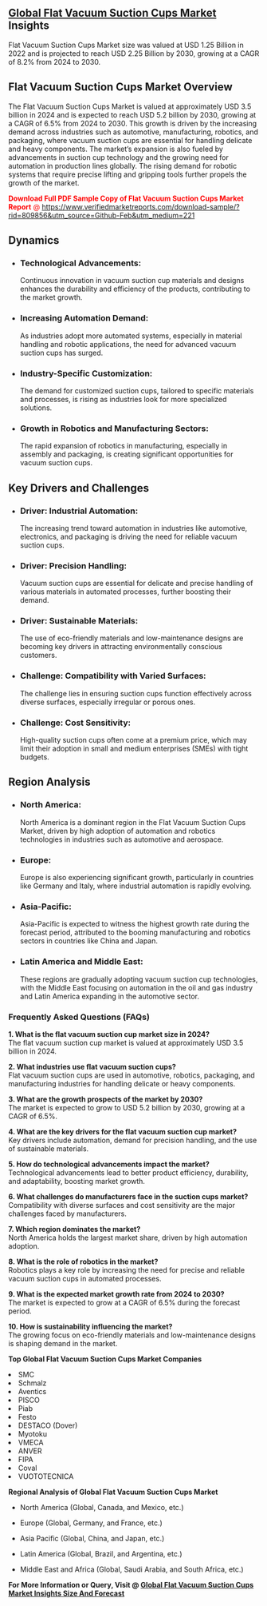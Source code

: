 <h2><a href="https://www.verifiedmarketreports.com/download-sample/?rid=809856&amp;utm_source=Github&amp;utm_medium=221" target="_blank">Global Flat Vacuum Suction Cups Market</a> Insights</h2><p>Flat Vacuum Suction Cups Market size was valued at USD 1.25 Billion in 2022 and is projected to reach USD 2.25 Billion by 2030, growing at a CAGR of 8.2% from 2024 to 2030.</p><p> <h2>Flat Vacuum Suction Cups Market Overview</h2> <p>The Flat Vacuum Suction Cups Market is valued at approximately USD 3.5 billion in 2024 and is expected to reach USD 5.2 billion by 2030, growing at a CAGR of 6.5% from 2024 to 2030. This growth is driven by the increasing demand across industries such as automotive, manufacturing, robotics, and packaging, where vacuum suction cups are essential for handling delicate and heavy components. The market’s expansion is also fueled by advancements in suction cup technology and the growing need for automation in production lines globally. The rising demand for robotic systems that require precise lifting and gripping tools further propels the growth of the market.</p> <p><p><span class=""><span style="color: #ff0000;"><strong>Download Full PDF Sample Copy of Flat Vacuum Suction Cups Market Report</strong> @ </span><a href="https://www.verifiedmarketreports.com/download-sample/?rid=809856&amp;utm_source=Github-Feb&amp;utm_medium=221" target="_blank">https://www.verifiedmarketreports.com/download-sample/?rid=809856&amp;utm_source=Github-Feb&amp;utm_medium=221</a></span></p></p> <h2>Dynamics</h2> <ul> <li><h3>Technological Advancements:</h3> Continuous innovation in vacuum suction cup materials and designs enhances the durability and efficiency of the products, contributing to the market growth.</li> <li><h3>Increasing Automation Demand:</h3> As industries adopt more automated systems, especially in material handling and robotic applications, the need for advanced vacuum suction cups has surged.</li> <li><h3>Industry-Specific Customization:</h3> The demand for customized suction cups, tailored to specific materials and processes, is rising as industries look for more specialized solutions.</li> <li><h3>Growth in Robotics and Manufacturing Sectors:</h3> The rapid expansion of robotics in manufacturing, especially in assembly and packaging, is creating significant opportunities for vacuum suction cups.</li> </ul> <h2>Key Drivers and Challenges</h2> <ul> <li><h3>Driver: Industrial Automation:</h3> The increasing trend toward automation in industries like automotive, electronics, and packaging is driving the need for reliable vacuum suction cups.</li> <li><h3>Driver: Precision Handling:</h3> Vacuum suction cups are essential for delicate and precise handling of various materials in automated processes, further boosting their demand.</li> <li><h3>Driver: Sustainable Materials:</h3> The use of eco-friendly materials and low-maintenance designs are becoming key drivers in attracting environmentally conscious customers.</li> <li><h3>Challenge: Compatibility with Varied Surfaces:</h3> The challenge lies in ensuring suction cups function effectively across diverse surfaces, especially irregular or porous ones.</li> <li><h3>Challenge: Cost Sensitivity:</h3> High-quality suction cups often come at a premium price, which may limit their adoption in small and medium enterprises (SMEs) with tight budgets.</li> </ul> <h2>Region Analysis</h2> <ul> <li><h3>North America:</h3> North America is a dominant region in the Flat Vacuum Suction Cups Market, driven by high adoption of automation and robotics technologies in industries such as automotive and aerospace.</li> <li><h3>Europe:</h3> Europe is also experiencing significant growth, particularly in countries like Germany and Italy, where industrial automation is rapidly evolving.</li> <li><h3>Asia-Pacific:</h3> Asia-Pacific is expected to witness the highest growth rate during the forecast period, attributed to the booming manufacturing and robotics sectors in countries like China and Japan.</li> <li><h3>Latin America and Middle East:</h3> These regions are gradually adopting vacuum suction cup technologies, with the Middle East focusing on automation in the oil and gas industry and Latin America expanding in the automotive sector.</li> </ul> <h3>Frequently Asked Questions (FAQs)</h3> <p><b>1. What is the flat vacuum suction cup market size in 2024?</b><br> The flat vacuum suction cup market is valued at approximately USD 3.5 billion in 2024.</p> <p><b>2. What industries use flat vacuum suction cups?</b><br> Flat vacuum suction cups are used in automotive, robotics, packaging, and manufacturing industries for handling delicate or heavy components.</p> <p><b>3. What are the growth prospects of the market by 2030?</b><br> The market is expected to grow to USD 5.2 billion by 2030, growing at a CAGR of 6.5%.</p> <p><b>4. What are the key drivers for the flat vacuum suction cup market?</b><br> Key drivers include automation, demand for precision handling, and the use of sustainable materials.</p> <p><b>5. How do technological advancements impact the market?</b><br> Technological advancements lead to better product efficiency, durability, and adaptability, boosting market growth.</p> <p><b>6. What challenges do manufacturers face in the suction cups market?</b><br> Compatibility with diverse surfaces and cost sensitivity are the major challenges faced by manufacturers.</p> <p><b>7. Which region dominates the market?</b><br> North America holds the largest market share, driven by high automation adoption.</p> <p><b>8. What is the role of robotics in the market?</b><br> Robotics plays a key role by increasing the need for precise and reliable vacuum suction cups in automated processes.</p> <p><b>9. What is the expected market growth rate from 2024 to 2030?</b><br> The market is expected to grow at a CAGR of 6.5% during the forecast period.</p> <p><b>10. How is sustainability influencing the market?</b><br> The growing focus on eco-friendly materials and low-maintenance designs is shaping demand in the market.</p> </p><p><strong>Top Global Flat Vacuum Suction Cups Market Companies</strong></p><div data-test-id=""><p><li>SMC</li><li> Schmalz</li><li> Aventics</li><li> PISCO</li><li> Piab</li><li> Festo</li><li> DESTACO (Dover)</li><li> Myotoku</li><li> VMECA</li><li> ANVER</li><li> FIPA</li><li> Coval</li><li> VUOTOTECNICA</li></p><div><strong>Regional Analysis of&nbsp;Global Flat Vacuum Suction Cups Market</strong></div><ul><li dir="ltr"><p dir="ltr">North America&nbsp;(Global, Canada, and Mexico, etc.)</p></li><li dir="ltr"><p dir="ltr">Europe (Global, Germany, and France, etc.)</p></li><li dir="ltr"><p dir="ltr">Asia Pacific&nbsp;(Global, China, and Japan, etc.)</p></li><li dir="ltr"><p dir="ltr">Latin America&nbsp;(Global, Brazil, and Argentina, etc.)</p></li><li dir="ltr">Middle East and Africa&nbsp;(Global, Saudi Arabia, and South Africa, etc.)</li></ul><p><strong>For More Information or Query, Visit @&nbsp;</strong><strong><a href="https://www.verifiedmarketreports.com/product/flat-vacuum-suction-cups-market/?utm_source=Github&amp;utm_medium=221" target="_blank">Global Flat Vacuum Suction Cups Market Insights Size And Forecast</a></strong></p></div>
